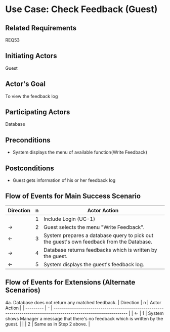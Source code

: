 # Use Case: Check Feedback (Guest)

## **Related Requirements**

REQ53

## **Initiating Actors**

Guest

## **Actor's Goal**

To view the feedback log

## **Participating Actors**

Database

## **Preconditions**

- System displays the menu of available function(Write Feedback)

## **Postconditions**

- Guest gets information of his or her feedback log

## Flow of Events for Main Success Scenario
| Direction | n | Actor Action                                                                                                         |
| --------- | - | -------------------------------------------------------------------------------------------------------------------- |
|           | 1 | Include Login (UC-1) |
| →         | 2 | Guest selects the menu "Write Feedback". |
| ←         | 3 | System prepares a database query to pick out the guest's own feedback from the Database. |
| →         | 4 | Database returns feedbacks which is written by the guest. |
| ←         | 5 | System displays the guest's feedback log. |

## Flow of Events for Extensions (Alternate Scenarios)
4a. Database does not return any matched feedback. 
| Direction | n | Actor Action                                                                                                       |
| --------- | - | ------------------------------------------------------------------------------------------------------------------ |
| ←         | 1 | System shows Manager a message that there's no feedback which is written by the guest. |
|           | 2 | Same as in Step 2 above. |